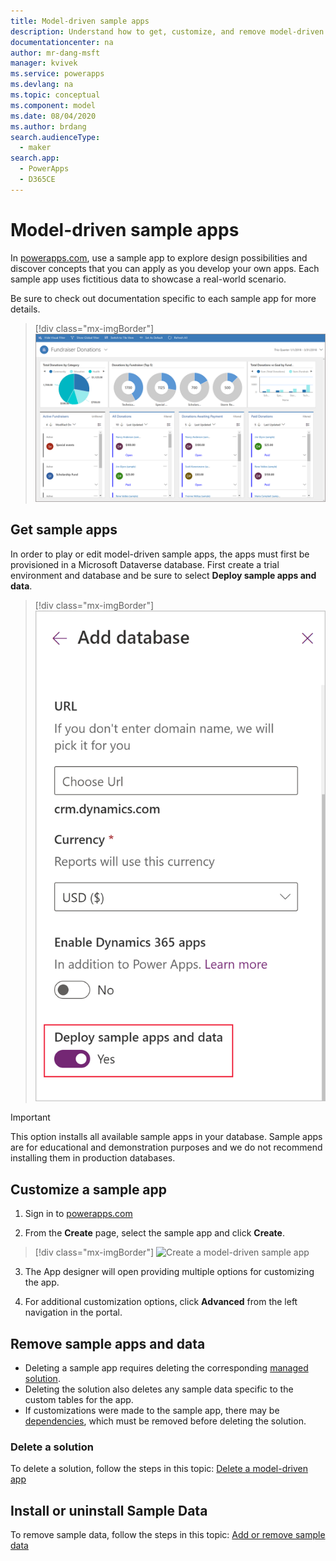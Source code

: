 ```yaml
---
title: Model-driven sample apps
description: Understand how to get, customize, and remove model-driven sample apps.
documentationcenter: na
author: mr-dang-msft
manager: kvivek
ms.service: powerapps
ms.devlang: na
ms.topic: conceptual
ms.component: model
ms.date: 08/04/2020
ms.author: brdang
search.audienceType: 
  - maker
search.app: 
  - PowerApps
  - D365CE
---
```


# Model-driven sample apps

In [powerapps.com](https://powerapps.com), use a sample app to explore design possibilities and discover concepts that you can apply as you develop your own apps. Each sample app uses fictitious data to showcase a real-world scenario. 

Be sure to check out documentation specific to each sample app for more details. 

> [!div class="mx-imgBorder"] 
> ![Fundraiser Sample App](media/overview-model-driven-samples/fundraiser-app1.png "Fundraiser sample app")


## Get sample apps

In order to play or edit model-driven sample apps, the apps must first be provisioned in a Microsoft Dataverse database. First create a trial environment and database and be sure to select **Deploy sample apps and data**.

> [!div class="mx-imgBorder"] 
> ![Create database](media/overview-model-driven-samples/create-database1.png "Create a database")

> [!IMPORTANT]
> This option installs all available sample apps in your database. Sample apps are for educational and demonstration purposes and we do not recommend installing them in production databases. 

## Customize a sample app

1. Sign in to [powerapps.com](https://powerapps.com)  

2. From the **Create** page, select the sample app and click **Create**.

> [!div class="mx-imgBorder"]
> <img src="media/overview-model-driven-samples/model-driven-create-page-sample.png" alt="Create a model-driven sample app" height="427" width="674">

3. The App designer will open providing multiple options for customizing the app.

4. For additional customization options, click **Advanced** from the left navigation in the portal.

## Remove sample apps and data 
- Deleting a sample app requires deleting the corresponding  [managed solution](https://docs.microsoft.com/dynamics365/customer-engagement/developer/uninstall-delete-solution). 
- Deleting the solution also deletes any sample data specific to the custom tables for the app.
- If customizations were made to the sample app, there may be [dependencies](https://docs.microsoft.com/dynamics365/customer-engagement/developer/dependency-tracking-solution-components), which must be removed before deleting the solution.

### Delete a solution
To delete a solution, follow the steps in this topic: [Delete a model-driven app](delete-model-driven-app.md#delete-a-model-driven-app-that-was-installed-as-part-of-a-managed-solution)


## Install or uninstall Sample Data
To remove sample data, follow the steps in this topic: [Add or remove sample data](/power-platform/admin/add-remove-sample-data)




